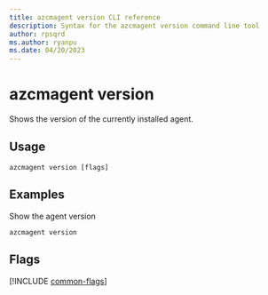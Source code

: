 ```yaml
---
title: azcmagent version CLI reference
description: Syntax for the azcmagent version command line tool
author: rpsqrd
ms.author: ryanpu
ms.date: 04/20/2023
---
```


# azcmagent version

Shows the version of the currently installed agent.

## Usage

```
azcmagent version [flags]
```

## Examples

Show the agent version

```
azcmagent version
```

## Flags

[!INCLUDE [common-flags](includes/azcmagent-common-flags.md)]
